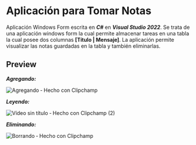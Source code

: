 # Aplicación para Tomar Notas

Aplicación Windows Form escrita en <i><b>C#</b></i> en <i><b>Visual Studio 2022</b></i>. Se trata de una aplicación windows form la cual permite almacenar tareas en una tabla la cual posee dos columnas <b>[Título | Mensaje]</b>. La aplicación permite visualizar las notas guardadas en la tabla y también eliminarlas.

## Preview

<i><b>Agregando:</b></i>

![Agregando ‐ Hecho con Clipchamp](https://github.com/auseta/aplicacion-tomar-notas/assets/89555954/646eecc9-3e5c-4ec8-86e2-85e7cb0ca7de)


<i><b>Leyendo:</b></i>

![Vídeo sin título ‐ Hecho con Clipchamp (2)](https://github.com/auseta/aplicacion-tomar-notas/assets/89555954/82f9c046-420a-4761-9b05-f0ec0d8d0dbe)

<i><b>Eliminando:</b></i>

![Borrando ‐ Hecho con Clipchamp](https://github.com/auseta/aplicacion-tomar-notas/assets/89555954/4b59e33c-fdc6-4867-af1f-cd0e0c3f2afe)
